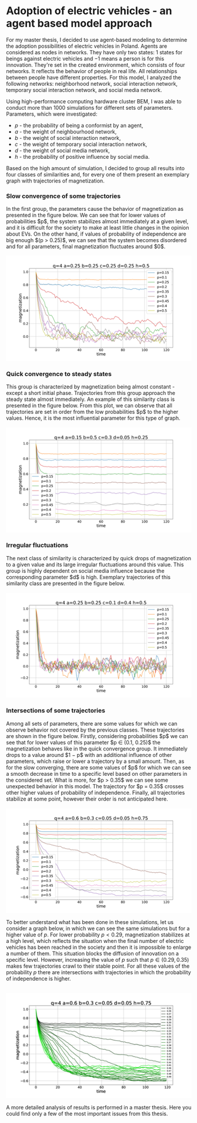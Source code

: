 # Adoption of electric vehicles - an agent based model approach

For my master thesis, I decided to use agent-based modeling to determine the adoption possibilities of electric vehicles in Poland. Agents are considered as nodes in networks. They have only two states: $1$ states for beings against electric vehicles and $-1$ means a person is for this innovation. They're set in the created environment, which consists of four networks. It reflects the behavior of people in real life. All relationships between people have different properties. For this model, I analyzed the following networks: neighborhood network, social interaction network, temporary social interaction network, and social media network.

Using high-performance computing hardware cluster BEM, I was able to conduct more than $1000$ simulations for different sets of parameters. Parameters, which were investigated:
* $p$ - the probability of being a conformist by an agent,
* $a$ - the weight of neighbourhood network,
* $b$ - the weight of social interaction network,
* $c$ - the weight of temporary social interaction network,
* $d$ - the weight of social media network,
* $h$ - the probability of positive influence by social media.

Based on the high amount of simulation, I decided to group all results into four classes of similarities and, for every one of them present an exemplary graph with trajectories of magnetization.

<h3> Slow convergence of some trajectories </h3>
In the first group, the parameters cause the behavior of magnetization as presented in the figure below. We can see that for lower values of probabilities $p$, the system stabilizes almost immediately at a given level, and it is difficult for the society to make at least little changes in the opinion about EVs. On the other hand, if values of probability of independence are big enough $(p > 0.25)$, we can see that the system becomes disordered and for all parameters, final magnetization fluctuates around $0$. <br> <br>

<img src="https://github.com/dpalatynski/Master-Thesis/blob/main/results/plots/figure4_3.jpg">

<h3> Quick convergence to steady states </h3>
This group is characterized by magnetization being almost constant - except a short initial phase. Trajectories from this group approach the steady state almost immediately. An example of this similarity class is presented in the figure below. From this plot, we can observe that all trajectories are set in order from the low probabilities $p$ to the higher values. Hence, it is the most influential parameter for this type of graph. <br> <br>

<img src="https://github.com/dpalatynski/Master-Thesis/blob/main/results/plots/figure4_5.jpg">

<h3> Irregular fluctuations </h3>
The next class of similarity is characterized by quick drops of magnetization to a given value and its large irregular fluctuations around this value. This group is highly dependent on social media influence because the corresponding parameter $d$ is high. Exemplary trajectories of this similarity class are presented in the figure below. <br> <br>

<img src="https://github.com/dpalatynski/Master-Thesis/blob/main/results/plots/figure4_8.jpg">

<h3> Intersections of some trajectories </h3>
Among all sets of parameters, there are some values for which we can observe behavior not covered by the previous classes. These trajectories are shown in the figure below. Firstly, considering probabilities $p$ we can see that for lower values of this parameter $p ∈ (0.1, 0.25)$ the magnetization behaves like in the quick convergence group. It immediately drops to a value around $1 − p$ with an additional influence of other parameters, which raise or lower a trajectory by a small amount. Then, as for the slow converging, there are some values of $p$ for which we can see a smooth decrease in time to a specific level based on other parameters in the considered set. What is more, for $p > 0.35$ we can see some unexpected behavior in this model. The trajectory for $p = 0.35$ crosses other higher values of probability of independence. Finally, all trajectories stabilize at some point, however their order is not anticipated here.  <br> <br>

<img src="https://github.com/dpalatynski/Master-Thesis/blob/main/results/plots/figure4_11.jpg">

To better understand what has been done in these simulations, let us consider a graph below, in which we can see the same simulations but for a higher value of $p$. For lower probability $p < 0.29$, magnetization stabilizes at a high level, which reflects the situation when the final number of electric vehicles has been reached in the society and then it is impossible to enlarge a number of them. This situation blocks the diffusion of innovation on a specific level. However, increasing the value of $p$ such that $p ∈ (0.29, 0.35)$ makes few trajectories crawl to their stable point. For all these values of the probability $p$ there are intersections with trajectories in which the probability of independence is higher. <br> <br>

<img src="https://github.com/dpalatynski/Master-Thesis/blob/main/results/plots/figure4_12.jpg">

A more detailed analysis of results is performed in a master thesis. Here you could find only a few of the most important issues from this thesis.
